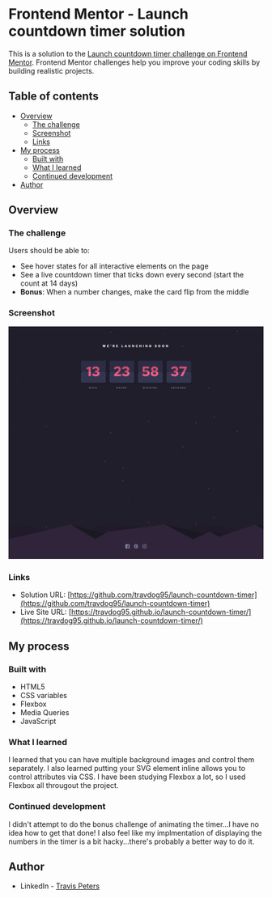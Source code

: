 # Frontend Mentor - Launch countdown timer solution

This is a solution to the [Launch countdown timer challenge on Frontend Mentor](https://www.frontendmentor.io/challenges/launch-countdown-timer-N0XkGfyz-). Frontend Mentor challenges help you improve your coding skills by building realistic projects.

## Table of contents

- [Overview](#overview)
  - [The challenge](#the-challenge)
  - [Screenshot](#screenshot)
  - [Links](#links)
- [My process](#my-process)
  - [Built with](#built-with)
  - [What I learned](#what-i-learned)
  - [Continued development](#continued-development)
- [Author](#author)

## Overview

### The challenge

Users should be able to:

- See hover states for all interactive elements on the page
- See a live countdown timer that ticks down every second (start the count at 14 days)
- **Bonus**: When a number changes, make the card flip from the middle

### Screenshot

![](./screenshot.png)

### Links

- Solution URL: [https://github.com/travdog95/launch-countdown-timer](https://github.com/travdog95/launch-countdown-timer)
- Live Site URL: [https://travdog95.github.io/launch-countdown-timer/](https://travdog95.github.io/launch-countdown-timer/)

## My process

### Built with

- HTML5
- CSS variables
- Flexbox
- Media Queries
- JavaScript

### What I learned

I learned that you can have multiple background images and control them separately. I also learned putting your SVG element inline allows you to control attributes via CSS. I have been studying Flexbox a lot, so I used Flexbox all througout the project.

### Continued development

I didn't attempt to do the bonus challenge of animating the timer...I have no idea how to get that done! I also feel like my implmentation of displaying the numbers in the timer is a bit hacky...there's probably a better way to do it.

## Author

- LinkedIn - [Travis Peters](https://www.linkedin.com/in/travis-peters-09b4221/)

